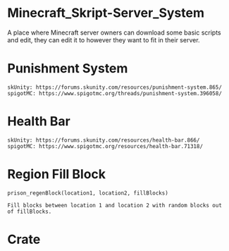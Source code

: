 # Minecraft_Skript-Server_System
A place where Minecraft server owners can download some basic scripts and edit, they can edit it to however they want to fit in their server.

# Punishment System
	skUnity: https://forums.skunity.com/resources/punishment-system.865/
	spigotMC: https://www.spigotmc.org/threads/punishment-system.396058/
  
# Health Bar
	skUnity: https://forums.skunity.com/resources/health-bar.866/
	spigotMC: https://www.spigotmc.org/resources/health-bar.71318/

# Region Fill Block
	prison_regenBlock(location1, location2, fillBlocks)
	
	Fill blocks between location 1 and location 2 with random blocks out of fillBlocks.

# Crate
	
